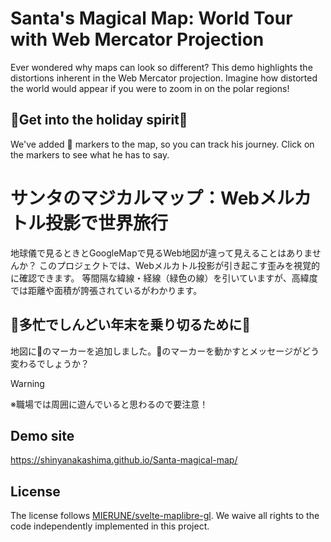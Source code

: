 # Santa's Magical Map: World Tour with Web Mercator Projection
Ever wondered why maps can look so different? This demo highlights the distortions inherent in the Web Mercator projection. Imagine how distorted the world would appear if you were to zoom in on the polar regions!

## 🎄Get into the holiday spirit🎄
We've added 🎅 markers to the map, so you can track his journey. Click on the markers to see what he has to say.

# サンタのマジカルマップ：Webメルカトル投影で世界旅行
地球儀で見るときとGoogleMapで見るWeb地図が違って見えることはありませんか？
このプロジェクトでは、Webメルカトル投影が引き起こす歪みを視覚的に確認できます。
等間隔な緯線・経線（緑色の線）を引いていますが、高緯度では距離や面積が誇張されているがわかります。

## 🎄多忙でしんどい年末を乗り切るために🎄
地図に🎅のマーカーを追加しました。🎅のマーカーを動かすとメッセージがどう変わるでしょうか？
> [!WARNING]
> ※職場では周囲に遊んでいると思わるので要注意！

## Demo site

https://shinyanakashima.github.io/Santa-magical-map/

## License

The license follows [MIERUNE/svelte-maplibre-gl](https://github.com/MIERUNE/svelte-maplibre-gl).
We waive all rights to the code independently implemented in this project.

